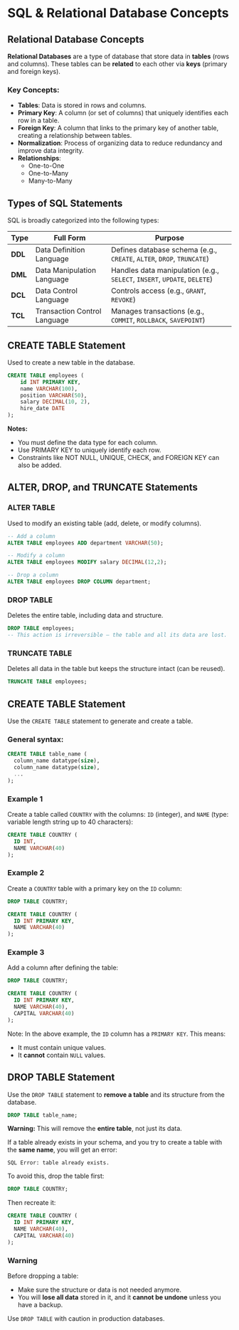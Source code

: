 # SQL & Relational Database Concepts 

## Relational Database Concepts

**Relational Databases** are a type of database that store data in **tables** (rows and columns). These tables can be **related** to each other via **keys** (primary and foreign keys). 

### Key Concepts:
- **Tables**: Data is stored in rows and columns.
- **Primary Key**: A column (or set of columns) that uniquely identifies each row in a table.
- **Foreign Key**: A column that links to the primary key of another table, creating a relationship between tables.
- **Normalization**: Process of organizing data to reduce redundancy and improve data integrity.
- **Relationships**:
  - One-to-One
  - One-to-Many
  - Many-to-Many


##  Types of SQL Statements

SQL is broadly categorized into the following types:

| Type | Full Form | Purpose |
|------|-----------|---------|
| **DDL** | Data Definition Language | Defines database schema (e.g., `CREATE`, `ALTER`, `DROP`, `TRUNCATE`) |
| **DML** | Data Manipulation Language | Handles data manipulation (e.g., `SELECT`, `INSERT`, `UPDATE`, `DELETE`) |
| **DCL** | Data Control Language | Controls access (e.g., `GRANT`, `REVOKE`) |
| **TCL** | Transaction Control Language | Manages transactions (e.g., `COMMIT`, `ROLLBACK`, `SAVEPOINT`) |


##  CREATE TABLE Statement

Used to create a new table in the database.

```sql
CREATE TABLE employees (
    id INT PRIMARY KEY,
    name VARCHAR(100),
    position VARCHAR(50),
    salary DECIMAL(10, 2),
    hire_date DATE
);
```

**Notes:**                      
- You must define the data type for each column.     
- Use PRIMARY KEY to uniquely identify each row.                        
- Constraints like NOT NULL, UNIQUE, CHECK, and FOREIGN KEY can also be added.

## ALTER, DROP, and TRUNCATE Statements                         
### ALTER TABLE                                 
 Used to modify an existing table (add, delete, or modify columns).                 
 ```sql
-- Add a column
ALTER TABLE employees ADD department VARCHAR(50);

-- Modify a column
ALTER TABLE employees MODIFY salary DECIMAL(12,2);

-- Drop a column
ALTER TABLE employees DROP COLUMN department;
```
### DROP TABLE                                              
Deletes the entire table, including data and structure.                                         
```sql
DROP TABLE employees;
-- This action is irreversible — the table and all its data are lost.                      
```
 ### TRUNCATE TABLE                            
 Deletes all data in the table but keeps the structure intact (can be reused).               
 ```sql       
TRUNCATE TABLE employees;                
 ```           

##  CREATE TABLE Statement   

Use the `CREATE TABLE` statement to generate and create a table.                

### General syntax:          
```sql
CREATE TABLE table_name (
  column_name datatype(size),
  column_name datatype(size),
  ...
);
```

###  Example 1

Create a table called `COUNTRY` with the columns: `ID` (integer), and `NAME` (type: variable length string up to 40 characters):

```sql
CREATE TABLE COUNTRY (
  ID INT,
  NAME VARCHAR(40)
);
```

### Example 2

Create a `COUNTRY` table with a primary key on the `ID` column:

```sql
DROP TABLE COUNTRY;

CREATE TABLE COUNTRY (
  ID INT PRIMARY KEY,
  NAME VARCHAR(40)
);
```

### Example 3

Add a column after defining the table:

```sql
DROP TABLE COUNTRY;

CREATE TABLE COUNTRY (
  ID INT PRIMARY KEY,
  NAME VARCHAR(40),
  CAPITAL VARCHAR(40)
);
```

Note: In the above example, the `ID` column has a `PRIMARY KEY`. This means:
- It must contain unique values.
- It **cannot** contain `NULL` values.

##  DROP TABLE Statement

Use the `DROP TABLE` statement to **remove a table** and its structure from the database.

```sql
DROP TABLE table_name;
```

**Warning:** This will remove the **entire table**, not just its data.

If a table already exists in your schema, and you try to create a table with the **same name**, you will get an error:

```
SQL Error: table already exists.
```

To avoid this, drop the table first:

```sql
DROP TABLE COUNTRY;
```

Then recreate it:

```sql
CREATE TABLE COUNTRY (
  ID INT PRIMARY KEY,
  NAME VARCHAR(40),
  CAPITAL VARCHAR(40)
);
```

### Warning

Before dropping a table:
- Make sure the structure or data is not needed anymore.
- You will **lose all data** stored in it, and it **cannot be undone** unless you have a backup.

Use `DROP TABLE` with caution in production databases.
